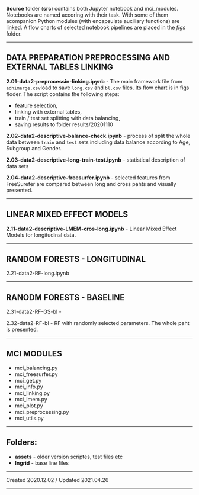 **Source** folder (**src**) contains both Jupyter notebook and mci_modules. Notebooks are named accoring with their task. With some of them acompanion Python modules (with encapsulate auxiliary functions) are linked. A flow charts of selected notebook pipelines are placed in the *figs* folder.

---
## DATA PREPARATION PREPROCESSING AND EXTERNAL TABLES LINKING

**2.01-data2-preprocessin-linking.ipynb**  - The main framework file from `adnimerge.csv`load to save `long.csv` and `bl.csv`  files. Its flow chart is in figs floder. The script contains the following steps:

- feature selection,
- linking with external tables,
- train / test set splitting with data balancing,
- saving results to folder results/20201110
 	


**2.02-data2-descriptive-balance-check.ipynb** - process of split the whole data between `train` and `test` sets including data balance according to Age, Subgroup and Gender.

**2.03-data2-descriptive-long-train-test.ipynb** - statistical description of data sets

**2.04-data2-descriptive-freesurfer.ipynb** - selected features from FreeSurefer are compared between long and cross pahts and visually presented.


---
## LINEAR MIXED EFFECT MODELS  


**2.11-data2-descriptive-LMEM-cros-long.ipynb** - Linear Mixed Effect Models for longitudinal data.


---
## RANDOM FORESTS  - LONGITUDINAL


2.21-data2-RF-long.ipynb

---
## RANODM FORESTS - BASELINE 


2.31-data2-RF-GS-bl - 

2.32-data2-RF-bl - RF with randomly selected parameters. The whole paht is presented.

 

 
---
## MCI MODULES
- mci_balancing.py
- mci_freesurfer.py
- mci_get.py
- mci_info.py
- mci_linking.py
- mci_lmem.py
- mci_plot.py
- mci_preprocessing.py
- mci_utils.py

---
## Folders:

- **assets**   - older version scriptes, test files etc
- **Ingrid** -  base line files

---
Created 2020.12.02 / Updated 2021.04.26

---
